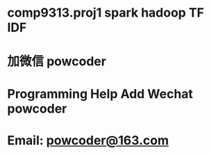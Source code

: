 # comp9313.proj1 spark hadoop TF IDF
# 加微信 powcoder

# Programming Help Add Wechat powcoder

# Email: powcoder@163.com

